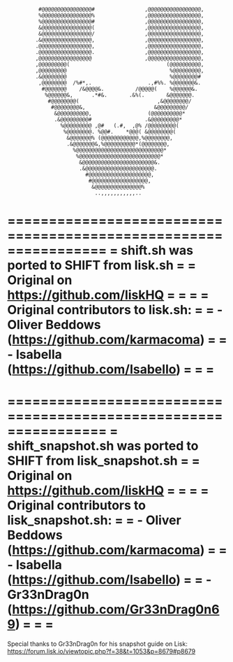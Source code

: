                                                                                
              #@@@@@@@@@@@@@@@@#                ,@@@@@@@@@@@@@@@@@,            
              %@@@@@@@@@@@@@@@@%                ,@@@@@@@@@@@@@@@@@,            
              %@@@@@@@@@@@@@@@@#                ,@@@@@@@@@@@@@@@@@,            
              &@@@@@@@@@@@@@@@@(                ,@@@@@@@@@@@@@@@@@,            
              &@@@@@@@@@@@@@@@@/                ,@@@@@@@@@@@@@@@@@,            
             .&@@@@@@@@@@@@@@@@,                ,@@@@@@@@@@@@@@@@@,            
             .@@@@@@@@@@@@@@@@@,                ,@@@@@@@@@@@@@@@@@,            
             .@@@@@@@@@@@@@@@@@.                ,@@@@@@@@@@@@@@@@@,            
             ,@@@@@@@@@@@@@@@@@                 ,@@@@@@@@@@@@@@@@@,            
             ,@@@@@@@@@(                               (@@@@@@@@@@,            
             ,@@@@@@@@@                                 %@@@@@@@@@,            
             .&@@@@@@@@                                 %@@@@@@@@#             
              ,@@@@@@@@  /%#*,.                  .,#%%. %@@@@@@@&.             
               #@@@@@@@    /&@@@@&.          /@@@@@(    %@@@@@@&.              
                %@@@@@@&,      .*#&.       .&%(.       &@@@@@@@.               
                 #@@@@@@@@(                         ,&@@@@@@@@/                
                  #@@@@@@@@&,                      &@@@@@@@@@/                 
                   &@@@@@@@@@@,                  (@@@@@@@@@@*                  
                   .&@@@@@@@@@#                 .&@@@@@@@@@*                   
                     %@@@@@@@@@ ,@#   (.#,  ,@% /@@@@@@@@@(                    
                      %@@@@@@@@. %@@#.    *@@@( &@@@@@@@@(                     
                       &@@@@@@@% (@@@@@@@@@@@@,%@@@@@@@@,                      
                       .&@@@@@@@&,%@@@@@@@@@@*(@@@@@@@@,                       
                         %@@@@@@@@@@@@@@@@@@@@@@@@@@@@*                        
                          %@@@@@@@@@@@@@@@@@@@@@@@@@@*                         
                           &@@@@@@@@@@@@@@@@@@@@@@@&.                          
                           .&@@@@@@@@@@@@@@@@@@@@@@.                           
                             #@@@@@@@@@@@@@@@@@@@@,                            
                              #@@@@@@@@@@@@@@@@@@,                             
                               &@@@@@@@@@@@@@@@%                               
                                ..,,,,,,,,,,,..                                
    
	
================================================================
= shift.sh was ported to SHIFT from lisk.sh                    =
= Original on https://github.com/liskHQ                        =
=                                                              =
= Original contributors to lisk.sh:                            =
=     - Oliver Beddows (https://github.com/karmacoma)          =
=     - Isabella (https://github.com/Isabello)                 =
=                                                              =
================================================================

================================================================
= shift_snapshot.sh was ported to SHIFT from lisk_snapshot.sh  =
= Original on https://github.com/liskHQ                        =
=                                                              =
= Original contributors to lisk_snapshot.sh:                   =
=     - Oliver Beddows (https://github.com/karmacoma)          =
=     - Isabella (https://github.com/Isabello)                 =
=     - Gr33nDrag0n (https://github.com/Gr33nDrag0n69)         =
=                                                              =
================================================================

Special thanks to Gr33nDrag0n for his snapshot guide on Lisk:
https://forum.lisk.io/viewtopic.php?f=38&t=1053&p=8679#p8679

